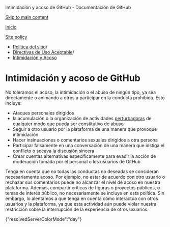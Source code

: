 Intimidación y acoso de GitHub - Documentación de GitHub

[Skip to main content](#main-content)

[Inicio](/es)

[Site policy](/es/site-policy)

* [Política del sitio](/es/site-policy)/
* [Directivas de Uso Aceptable](/es/site-policy/acceptable-use-policies)/
* [Intimidación y Acoso](/es/site-policy/acceptable-use-policies/github-bullying-and-harassment)

Intimidación y acoso de GitHub
==========

No toleramos el acoso, la intimidación o el abuso de ningún tipo, ya sea directamente o animando a otros a participar en la conducta prohibida. Esto incluye:

* Ataques personales dirigidos
* la acumulación o la organización de actividades [perturbadoras](/es/site-policy/acceptable-use-policies/github-disrupting-the-experience-of-other-users) de cualquier modo que pueda ser constitutivo de abuso
* Seguir a otro usuario por la plataforma de una manera que provoque intimidación
* Hacer insinuaciones o comentarios sexuales dirigidos a otra persona
* Participar falsamente en una conversación de una manera que instiga el conflicto o socava la discusión sincera
* Crear cuentas alternativas específicamente para evadir la acción de moderación tomada por el personal o los usuarios de GitHub

Tenga en cuenta que no todas las conductas no deseadas se consideran necesariamente acoso. Por ejemplo, no estar de acuerdo con otro usuario o rechazar sus comentarios puede no alcanzar el nivel de acoso en nuestra plataforma. Además, compartir críticas de figuras o proyectos públicos, o temas de interés público, no necesariamente se incluye en esta política. Sin embargo, lo alentamos a que tenga en cuenta cómo interactúa con otros usuarios y la plataforma, ya que esta actividad aún puede violar nuestra restricción sobre la interrupción de la experiencia de otros usuarios.

{"resolvedServerColorMode":"day"}
